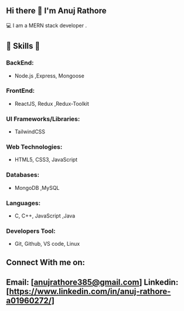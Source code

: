 ## Hi there 👋 I'm Anuj Rathore

💻 I am a MERN stack developer .  

## 🎉 Skills 🎉  

### **BackEnd:**  
- Node.js ,Express, Mongoose  

### **FrontEnd:**  
- ReactJS, Redux ,Redux-Toolkit  

### **UI Frameworks/Libraries:**  
- TailwindCSS   

### **Web Technologies:**  
- HTML5, CSS3, JavaScript  

### **Databases:**  
- MongoDB ,MySQL  

### **Languages:**  
- C, C++, JavaScript ,Java

### **Developers Tool:**  
- Git, Github, VS code, Linux

## Connect With me on: 
**Email:** [anujrathore385@gmail.com] 
**Linkedin:** [https://www.linkedin.com/in/anuj-rathore-a01960272/]
---
